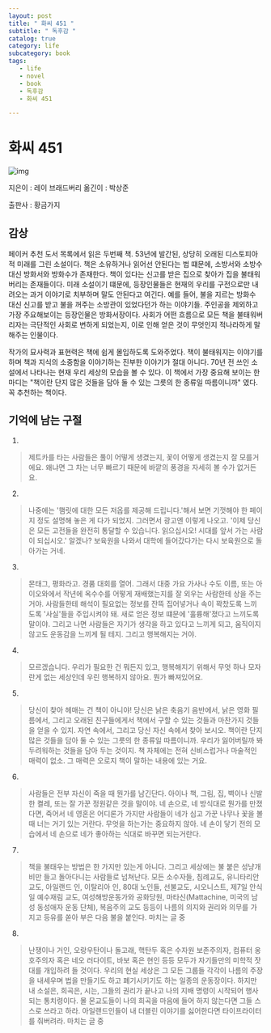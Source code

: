 ```yaml
---
layout: post
title: " 화씨 451 "
subtitle: " 독후감 "
catalog: true
category: life
subcategory: book
tags:
   - life
   - novel
   - book
   - 독후감
   - 화씨 451

---
```


# 화씨 451

![img](https://cdn.jsdelivr.net/gh/junsoopooh/importunate-dev.github.io/img/book/20240707.webp)

지은이 : 레이 브래드버리
옮긴이 : 박상준

출판사 : 황금가지



## 감상

 페이커 추천 도서 목록에서 읽은 두번째 책. 53년에 발간된, 상당히 오래된 디스토피아적 미래를 그린 소설이다. 책은 소유하거나 읽어선 안된다는 법 떄문에, 소방서와 소방수 대신 방화서와 방화수가 존재한다. 책이 있다는 신고를 받은 집으로 찾아가 집을 불태워 버리는 존재들이다. 미래 소설이기 떄문에, 등장인물들은 현재의 우리를 구전으로만 내려오는 과거 이야기로 치부하며 말도 안된다고 여긴다. 예를 들어, 불을 지르는 방화수 대신 신고를 받고 불을 꺼주는 소방관이 있었다던가 하는 이야기들. 주인공을 제외하고 가장 주요해보이는 등장인물은 방화서장이다. 사회가 어떤 흐름으로 모든 책을 불태워버리자는 극단적인 사회로 변하게 되었는지, 이로 인해 얻은 것이 무엇인지 적나라하게 말해주는 인물이다.
 
 작가의 묘사력과 표현력은 책에 쉽게 몰입하도록 도와주었다. 책이 불태워지는 이야기를 하며 책과 지식의 소중함을 이야기하는 진부한 이야기가 절대 아니다. 70년 전 쓰인 소설에서 나타나는 현재 우리 세상의 모습을 볼 수 있다. 이 책에서 가장 중요해 보이는 한마디는 "책이란 단지 많은 것들을 담아 둘 수 있는 그릇의 한 종류일 따름이니까" 였다. 꼭 추천하는 책이다.


## 기억에 남는 구절

1. 

> 제트카를 타는 사람들은 풀이 어떻게 생겼는지, 꽃이 어떻게 생겼는지 잘 모를거에요. 왜냐면 그 차는 너무 빠르기 때문에 바깥의 풍경을 자세히 볼 수가 없거든요.

2.

> 나중에는 '햄릿에 대한 모든 저옵를 제공해 드립니다.'해서 보면 기껏해야 한 페이지 정도 설명해 놓은 게 다가 되었지. 그러면서 광고엔 이렇게 나오고. '이제 당신은 모든 고전들을 완전히 통달할 수 있습니다. 읽으십시오! 시대를 앞서 가는 사람이 되십시오.' 알겠나? 보육원을 나와서 대학에 들어갔다가는 다시 보육원으로 돌아가는 거네.

3. 

> 몬태그, 평화라고. 경품 대회를 열어. 그래서 대중 가요 가사나 수도 이름, 또는 아이오와에서 작년에 옥수수를 어떻게 재배했는지를 잘 외우는 사람한테 상을 주는거야. 사람들한테 해석이 필요없는 정보를 잔뜩 집어넣거나 속이 꽉찼도록 느끼도록 '사실'들을 주입시켜야 돼. 새로 얻은 정보 떄문에 '훌륭해'졌다고 느끼도록 말이야. 그리고 나면 사람들은 자기가 생각을 하고 있다고 느끼게 되고, 움직이지 않고도 운동감을 느끼게 될 테지. 그리고 행복해지는 거야.

4.

> 모르겠습니다. 우리가 필요한 건 뭐든지 있고, 행복해지기 위해서 무엇 하나 모자란게 없는 세상인데 우린 행복하지 않아요. 뭔가 빠져있어요.

5.

> 당신이 찾아 헤매는 건 책이 아니야! 당신은 낡은 축음기 음반에서, 낡은 영화 필름에서, 그리고 오래된 친구들에게서 책에서 구할 수 있는 것들과 마찬가지 것들을 얻을 수 있지. 자연 속에서, 그리고 당신 자신 속에서 찾아 보시오. 책이란 단지 많은 것들을 담아 둘 수 있는 그릇의 한 종류일 따름이니까. 우리가 잃어버릴까 봐 두려워하는 것들을 담아 두는 것이지. 책 자체에는 전혀 신비스럽거나 마술적인 매력이 없소. 그 매력은 오로지 책이 말하는 내용에 있는 거요.

6.

> 사람들은 전부 자신이 죽을 때 뭔가를 남긴단다. 아이나 책, 그림, 집, 벽이나 신발 한 켤레, 또는 잘 가꾼 정원같은 것을 말이야. 네 손으로, 네 방식대로 뭔가를 만졌다면, 죽어서 네 영혼은 어디론가 가지만 사람들이 네가 심고 가꾼 나무나 꽃을 볼 때 너는 거기 있는 거란다. 무엇을 하는가는 중요하지 않아. 네 손이 닿기 전의 모습에서 네 손으로 네가 좋아하는 식대로 바꾸면 되는거란다.

7.

> 책을 불태우는 방법은 한 가지만 있는게 아니다. 그리고 세상에는 불 붙은 성냥개비만 들고 돌아다니는 사람들로 넘쳐난다. 모든 소수자들, 침례교도, 유니타리안 교도, 아일랜드 인, 이탈리아 인, 80대 노인들, 선불교도, 시오니스트, 제7일 안식일 예수재림 교도, 여성해방운동가와 공화당원, 마타신(Mattachine, 미국의 남성 동성애자 운동 단체), 복음주의 교도 등등이 나름의 의지와 권리와 의무를 가지고 등유를 쏟아 부은 다음 불을 붙인다.
> 마치는 글 중

8.

> 난쟁이나 거인, 오랑우탄이나 돌고래, 핵탄두 혹은 수자원 보존주의자, 컴퓨터 옹호주의자 혹은 네오 러다이트, 바보 혹은 현인 등등 모두가 자기들만의 미학적 잣대를 개입하려 들 것이다. 우리의 현실 세상은 그 모든 그룹들 각각이 나름의 주장을 내세우며 법을 만들기도 하고 폐기시키기도 하는 일종의 운동장이다. 하지만 내 소설은, 희곡은, 시는, 그들의 권리가 끝나고 나의 지배 명령이 시작되어 행사되는 통치령이다. 몰 몬교도들이 나의 희곡을 마음에 들어 하지 않는다면 그들 스스로 쓰라고 하라. 아일랜드인들이 내 더블린 이야기를 싫어한다면 타이프라이터를 줘버려라.
> 마치는 글 중


